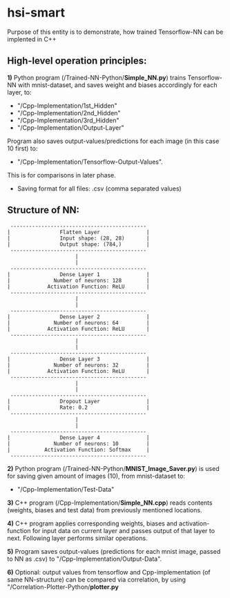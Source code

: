# hsi-smart

Purpose of this entity is to demonstrate, how trained Tensorflow-NN can be implented in C++

## High-level operation principles:

**1)** Python program (/Trained-NN-Python/**Simple_NN.py**) trains Tensorflow-NN with mnist-dataset, and saves weight and biases accordingly for each layer, to:
- "/Cpp-Implementation/1st_Hidden"
- "/Cpp-Implementation/2nd_Hidden"
- "/Cpp-Implementation/3rd_Hidden"
- "/Cpp-Implementation/Output-Layer"

Program also saves output-values/predictions for each image (in this case 10 first) to:
- "/Cpp-Implementation/Tensorflow-Output-Values".

This is for comparisons in later phase.

- Saving format for all files: .csv (comma separated values)

## Structure of NN:

     --------------------------------------------
    |                Flatten Layer               |
    |                Input shape: (28, 28)       |
    |                Output shape: (784,)        |
     --------------------------------------------
                          |
                          |
     --------------------------------------------
    |                Dense Layer 1               |
    |              Number of neurons: 128        |
    |            Activation Function: ReLU       |
     --------------------------------------------
                          |
                          |
     --------------------------------------------
    |                Dense Layer 2               |
    |              Number of neurons: 64         |
    |            Activation Function: ReLU       |
     --------------------------------------------
                          |
                          |
     --------------------------------------------
    |                Dense Layer 3               |
    |              Number of neurons: 32         |
    |            Activation Function: ReLU       |
     --------------------------------------------
                          |
                          |
     --------------------------------------------
    |                Dropout Layer               |
    |                Rate: 0.2                   |
     --------------------------------------------
                          |
                          |
     --------------------------------------------
    |                Dense Layer 4               |
    |              Number of neurons: 10         |
    |           Activation Function: Softmax     |
     --------------------------------------------

**2)** Python program (/Trained-NN-Python/**MNIST_Image_Saver.py**) is used for saving given amount of images (10), from mnist-dataset to:

- "/Cpp-Implementation/Test-Data"

**3)** C++ program (/Cpp-Implementation/**Simple_NN.cpp**) reads contents (weights, biases and test data) from previously mentioned locations.

**4)** C++ program applies corresponding weights, biases and activation-function for input data on current layer and passes output of
that layer to next. Following layer performs similar operations.

**5)** Program saves output-values (predictions for each mnist image, passed to NN as .csv) to "/Cpp-Implementation/Output-Data".

**6)** Optional: output values from tensorflow and Cpp-implementation (of same NN-structure) can be compared via correlation, by using
"/Correlation-Plotter-Python/**plotter.py** 
